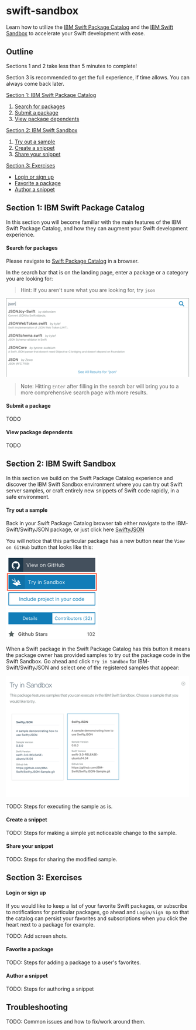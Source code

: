 
# swift-sandbox

Learn how to utilize the [IBM Swift Package Catalog](https://packagecatalog.com)
and the [IBM Swift Sandbox](https://swift.sandbox.bluemix.net) to accelerate your
Swift development with ease.

## Outline

Sections 1 and 2 take less than 5 minutes to complete!

Section 3 is recommended to get the full experience, if time allows. You can
always come back later.

[Section 1: IBM Swift Package Catalog]()
1. [Search for packages]()
2. [Submit a package]()
3. [View package dependents]()

[Section 2: IBM Swift Sandbox]()
1. [Try out a sample]()
2. [Create a snippet]()
3. [Share your snippet]()

[Section 3: Exercises]()
- [Login or sign up]()
- [Favorite a package]()
- [Author a snippet]()

## Section 1: IBM Swift Package Catalog

In this section you will become familiar with the main features of the IBM Swift
Package Catalog, and how they can augment your Swift development experience.

#### Search for packages

Please navigate to [Swift Package Catalog](https://packagecatalog.com) in a
browser.

In the search bar that is on the landing page, enter a package or a category
you are looking for:

> Hint: If you aren't sure what you are looking for, try `json`

<img
  alt="Search for json packages"
  width="500"
  src="static/package-search-json.png"
/>

> Note: Hitting `Enter` after filling in the search bar will bring you to a
> more comprehensive search page with more results.

#### Submit a package

TODO

#### View package dependents

TODO

## Section 2: IBM Swift Sandbox

In this section we build on the Swift Package Catalog experience and discover
the IBM Swift Sandbox environment where you can try out Swift server samples,
or craft entirely new snippets of Swift code rapidly, in a safe environment.

#### Try out a sample

Back in your Swift Package Catalog browser tab either navigate to the
IBM-Swift/SwiftyJSON package, or just click here
[SwiftyJSON](https://packagecatalog.com/package/IBM-Swift/SwiftyJSON)

You will notice that this particular package has a new button near the
`View on GitHub` button that looks like this:

<img
  alt="Try in Sandbox"
  width="250"
  src="static/package-menu-try-selected.png"
/>

When a Swift package in the Swift Package Catalog has this button it means the
package owner has provided samples to try out the package code in the Swift
Sandbox. Go ahead and click `Try in Sandbox` for IBM-Swift/SwiftyJSON and
select one of the registered samples that appear:

<img
  alt="Choose Swift sample"
  width="500"
  src="static/choose-sample.png"
/>

 TODO: Steps for executing the sample as is.

#### Create a snippet

TODO: Steps for making a simple yet noticeable change to the sample.

#### Share your snippet

TODO: Steps for sharing the modified sample.

## Section 3: Exercises

#### Login or sign up

If you would like to keep a list of your favorite Swift packages,
or subscribe to notifications for particular packages, go ahead and
`Login/Sign Up` so that the catalog can persist your favorites and
subscriptions when you click the heart next to a package for example.

TODO: Add screen shots.

#### Favorite a package

TODO: Steps for adding a package to a user's favorites.

#### Author a snippet

TODO: Steps for authoring a snippet

## Troubleshooting

TODO: Common issues and how to fix/work around them.
